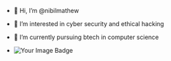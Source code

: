 - 👋 Hi, I’m @nibilmathew
- 👀 I’m interested in cyber security and ethical hacking
- 🌱 I’m currently pursuing btech in computer science

- <img src="https://tryhackme-badges.s3.amazonaws.com/hrx0.png" alt="Your Image Badge" />
<!---
nibilmathew/nibilmathew is a ✨ special ✨ repository because its `README.md` (this file) appears on your GitHub profile.
You can click the Preview link to take a look at your changes.
--->
